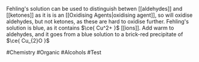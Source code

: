 Fehling's solution can be used to distinguish betwen [[aldehydes]] and [[ketones]] as it is is an [[Oxidising Agents|oxidising agent]], so will oxidise aldehydes, but not ketones, as these are hard to oxidise further. Fehling's solution is blue, as it contains $\ce{ Cu^2+ }$ [[ions]]. Add warm to aldehydes, and it goes from a blue solution to a brick-red precipitate of $\ce{ Cu_{2}O }$

#Chemistry #Organic #Alcohols #Test